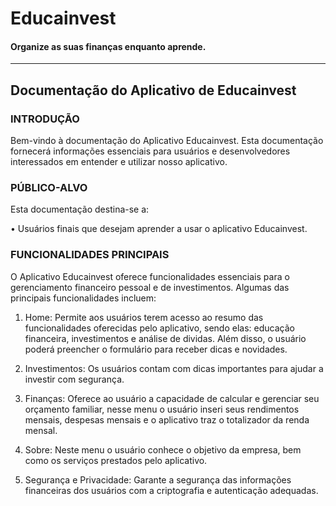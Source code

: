 # __Educainvest__
#### Organize as suas finanças enquanto aprende.
---

## Documentação do Aplicativo de Educainvest

### INTRODUÇÃO

Bem-vindo à documentação do Aplicativo Educainvest. Esta documentação fornecerá informações essenciais para usuários e desenvolvedores interessados em entender e utilizar nosso aplicativo.

### PÚBLICO-ALVO

Esta documentação destina-se a:

•	Usuários finais que desejam aprender a usar o aplicativo Educainvest.

### FUNCIONALIDADES PRINCIPAIS

O Aplicativo Educainvest oferece funcionalidades essenciais para o gerenciamento financeiro pessoal e de investimentos. Algumas das principais funcionalidades incluem:

1.	Home: Permite aos usuários terem acesso ao resumo das funcionalidades oferecidas pelo aplicativo, sendo elas: educação financeira, investimentos e análise de dividas. Além disso, o usuário poderá preencher o formulário para receber dicas e novidades.

2.	Investimentos: Os usuários contam com dicas importantes para ajudar a investir com segurança.

3.	Finanças: Oferece ao usuário a capacidade de calcular e gerenciar seu orçamento familiar, nesse menu o usuário inseri seus rendimentos mensais, despesas mensais e o aplicativo traz o totalizador da renda mensal.

4.	Sobre: Neste menu o usuário conhece o objetivo da empresa, bem como os serviços prestados pelo aplicativo.

5.	Segurança e Privacidade: Garante a segurança das informações financeiras dos usuários com a criptografia e autenticação adequadas.
